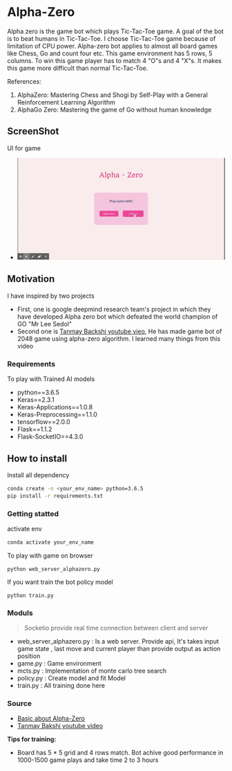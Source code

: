 # Alpha-Zero
Alpha zero is the game bot which plays Tic-Tac-Toe game. A goal of the bot is to beat humans in Tic-Tac-Toe. I choose Tic-Tac-Toe game because of limitation of CPU power. Alpha-zero bot applies to almost all board games like Chess, Go and count four etc. This game environment has 5 rows, 5 columns. To win this game player has to match 4 "O"s and 4 "X"s. It makes this game more difficult than normal Tic-Tac-Toe.

References:  
1. AlphaZero: Mastering Chess and Shogi by Self-Play with a General Reinforcement Learning Algorithm
2. AlphaGo Zero: Mastering the game of Go without human knowledge

## ScreenShot
UI for game
- ![GamePlay](https://raw.githubusercontent.com/fahim9898/alpha_zero/master/video/playing.gif)

## Motivation
I have inspired by two projects
- First, one is google deepmind research team's project in which they have developed Alpha zero bot which defeated the world champion of GO "Mr Lee Sedol"
- Second one is [Tanmay Backshi youtube vieo](https://www.youtube.com/watch?v=9XVmTMv2TOE), He has made game bot of 2048 game using alpha-zero algorithm. I learned many things from this video

### Requirements
To play with Trained AI models
- python==3.6.5
- Keras==2.3.1
- Keras-Applications==1.0.8
- Keras-Preprocessing==1.1.0
- tensorflow==2.0.0
- Flask==1.1.2
- Flask-SocketIO==4.3.0

## How to install
Install all dependency 
```sh
conda create -n <your_env_name> python=3.6.5
pip install -r requirements.txt
```

### Getting statted
activate env
```sh
conda activate your_env_name
```
To play with game on browser
```
python web_server_alphazero.py
```
If you want train the bot policy model
```
python train.py
```

### Moduls
>Socketio provide real time connection between client and server
- web_server_alphazero.py : Is a web server. Provide api, It's takes input game state , last move and current player than provide output as action position
- game.py : Game environment 
- mcts.py : Implementation of monte carlo tree search
- policy.py : Create model and fit Model
- train.py :  All training done here

### Source
* [Basic about Alpha-Zero](https://medium.com/@jonathan_hui/alphago-zero-a-game-changer-14ef6e45eba5)
* [Tanmay Bakshi youtube video](https://www.youtube.com/watch?v=9XVmTMv2TOE)

**Tips for training:**
- Board has 5 * 5 grid and 4 rows match. Bot achive good performance in 1000-1500 game plays and take time 2 to 3 hours
